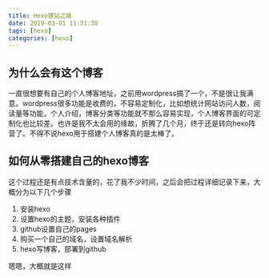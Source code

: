 ```yaml
---
title: Hexo建站之路
date: 2019-03-01 11:51:38
tags: [hexo]
categories: [hexo]
---
```


## 为什么会有这个博客

一直很想要有自己的个人博客地址，之前用wordpress搞了一个，不是很让我满意。wordpress很多功能是收费的，不容易定制化，比如想统计网站访问人数，阅读量等功能，个人介绍，博客分类等功能就不那么容易实现，个人博客界面的可定制化也比较差。也许是我不太会用的缘故，折腾了几个月，终于还是转向hexo阵营了。不得不说hexo用于搭建个人博客真的是太棒了。

## 如何从零搭建自己的hexo博客

这个过程还是有点技术含量的，花了我不少时间，之后会把过程详细记录下来，大概分为以下几个步骤

1. 安装hexo
2. 设置hexo的主题，安装各种插件
3. github设置自己的pages
4. 购买一个自己的域名，设置域名解析
5. hexo写博客，部署到github

嗯嗯，大概就是这样


